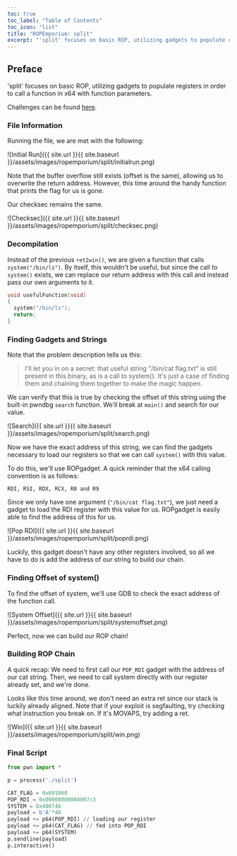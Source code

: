 ```yaml
---
toc: true
toc_label: "Table of Contents"
toc_icon: "list"
title: "ROPEmporium: split"
excerpt: "'split' focuses on basic ROP, utilizing gadgets to populate registers in order to call a function in x64 with function parameters."
---
```

## Preface
'split' focuses on basic ROP, utilizing gadgets to populate registers in order to call a function in x64 with function parameters.

Challenges can be found [here](https://ropemporium.com/).
### File Information
Running the file, we are met with the following:

![Initial Run]({{ site.url }}{{ site.baseurl }}/assets/images/ropemporium/split/initialrun.png)

Note that the buffer overflow still exists (offset is the same), allowing us to overwrite the return address. However, this time around the handy function that prints the flag for us is gone.

Our checksec remains the same.

![Checksec]({{ site.url }}{{ site.baseurl }}/assets/images/ropemporium/split/checksec.png)
### Decompilation
Instead of the previous `ret2win()`, we are given a function that calls `system("/bin/ls")`. By itself, this wouldn't be useful, but since the call to `system()` exists, we can replace our return address with this call and instead pass our own arguments to it.

```c
void usefulFunction(void)
{
  system("/bin/ls");
  return;
}
```
### Finding Gadgets and Strings
Note that the problem description tells us this:
>I'll let you in on a secret: that useful string "/bin/cat flag.txt" is still present in this binary, as is a call to system(). It's just a case of finding them and chaining them together to make the magic happen.

We can verify that this is true by checking the offset of this string using the built-in pwndbg `search` function. We'll break at `main()` and search for our value.

![Search]({{ site.url }}{{ site.baseurl }}/assets/images/ropemporium/split/search.png)

Now we have the exact address of this string, we can find the gadgets necessary to load our registers so that we can call `system()` with this value.

To do this, we'll use ROPgadget. A quick reminder that the x64 calling convention is as follows:

`RDI, RSI, RDX, RCX, R8 and R9`

Since we only have one argument (`"/bin/cat flag.txt"`), we just need a gadget to load the RDI register with this value for us. ROPgadget is easily able to find the address of this for us.

![Pop RDI]({{ site.url }}{{ site.baseurl }}/assets/images/ropemporium/split/poprdi.png)

Luckily, this gadget doesn't have any other registers involved, so all we have to do is add the address of our string to build our chain.
### Finding Offset of system()
To find the offset of system, we'll use GDB to check the exact address of the function call.

![System Offset]({{ site.url }}{{ site.baseurl }}/assets/images/ropemporium/split/systemoffset.png)

Perfect, now we can build our ROP chain!
### Building ROP Chain
A quick recap:
We need to first call our `POP_RDI` gadget with the address of our cat string. Then, we need to call system directly with our register already set, and we're done.

Looks like this time around, we don't need an extra ret since our stack is luckily already aligned. Note that if your exploit is segfaulting, try checking what instruction you break on. If it's MOVAPS, try adding a ret.

![Win]({{ site.url }}{{ site.baseurl }}/assets/images/ropemporium/split/win.png)
### Final Script
```python
from pwn import *

p = process('./split')

CAT_FLAG = 0x601060
POP_RDI = 0x00000000004007c3
SYSTEM = 0x40074b
payload = b'A'*40
payload += p64(POP_RDI) // loading our register
payload += p64(CAT_FLAG) // fed into POP_RDI
payload += p64(SYSTEM)
p.sendline(payload)
p.interactive()
```
